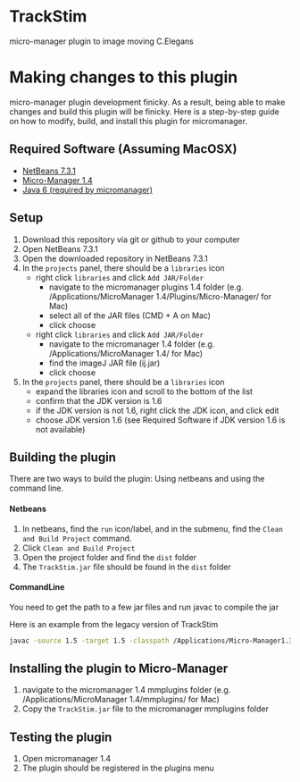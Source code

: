 # TrackStim
micro-manager plugin to image moving C.Elegans


# Making changes to this plugin
micro-manager plugin development finicky.  As a result, being able to make changes and build this plugin will be finicky.  Here is a step-by-step guide on how to modify, build, and install this plugin for micromanager.

## Required Software (Assuming MacOSX)

- [NetBeans 7.3.1](https://netbeans.org/downloads/7.3.1/index.html)
- [Micro-Manager 1.4](https://micro-manager.org/wiki/Download%20Micro-Manager_Latest%20Release)
- [Java 6 (required by micromanager)](https://support.apple.com/kb/dl1572?locale=en_GB)


## Setup

1. Download this repository via git or github to your computer
2. Open NetBeans 7.3.1
3. Open the downloaded repository in NetBeans 7.3.1
4. In the ```projects``` panel, there should be a ```libraries``` icon
    - right click ```libraries``` and click ```Add JAR/Folder```
         - navigate to the micromanager plugins 1.4 folder (e.g. /Applications/MicroManager 1.4/Plugins/Micro-Manager/ for Mac)
         - select all of the JAR files (CMD + A on Mac)
         - click choose
    - right click ```libraries``` and click ```Add JAR/Folder```
         - navigate to the micromanager 1.4 folder (e.g. /Applications/MicroManager 1.4/ for Mac)
         - find the imageJ JAR file (ij.jar)
         - click choose
5.  In the ```projects``` panel, there should be a ```libraries``` icon
    - expand the libraries icon and scroll to the bottom of the list
    - confirm that the JDK version is 1.6
    - if the JDK version is not 1.6, right click the JDK icon, and click edit
    - choose JDK version 1.6 (see Required Software if JDK version 1.6 is not available)


## Building the plugin
There are two ways to build the plugin:  Using netbeans and using the command line.

#### Netbeans
1.  In netbeans, find the ```run``` icon/label, and in the submenu, find the ```Clean and Build Project``` command.
2.  Click ```Clean and Build Project```
3.  Open the project folder and find the ```dist``` folder
4.  The ```TrackStim.jar``` file should be found in the ```dist``` folder

#### CommandLine
You need to get the path to a few jar files and run javac to compile the jar

Here is an example from the legacy version of TrackStim
```sh
javac -source 1.5 -target 1.5 -classpath /Applications/Micro-Manager1.3nb/ij.jar:/Applications/Micro-Manager1.3nb/plugins/Micro-Manager/MMCoreJ.jar:/Applications/Micro-Manager1.3nb/plugins/Micro-Manager/MMJ_.jar -Xlint:unchecked TrackStim_03.java
```

## Installing the plugin to Micro-Manager

1.  navigate to the micromanager 1.4 mmplugins folder (e.g. /Applications/MicroManager 1.4/mmplugins/ for Mac)
2.  Copy the ```TrackStim.jar``` file to the micromanager mmplugins folder


## Testing the plugin

1.  Open micromanager 1.4
2.  The plugin should be registered in the plugins menu
